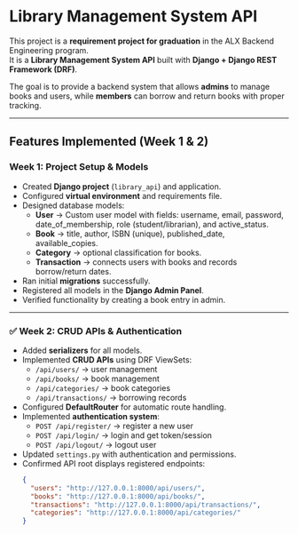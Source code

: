#  Library Management System API  

This project is a **requirement project for graduation** in the ALX Backend Engineering program.  
It is a **Library Management System API** built with **Django + Django REST Framework (DRF)**.  

The goal is to provide a backend system that allows **admins** to manage books and users, while **members** can borrow and return books with proper tracking.  

---

##  Features Implemented (Week 1 & 2)

###  Week 1: Project Setup & Models
- Created **Django project** (`library_api`) and application.
- Configured **virtual environment** and requirements file.
- Designed database models:
  - **User** → Custom user model with fields: username, email, password, date_of_membership, role (student/librarian), and active_status.
  - **Book** → title, author, ISBN (unique), published_date, available_copies.
  - **Category** → optional classification for books.
  - **Transaction** → connects users with books and records borrow/return dates.
- Ran initial **migrations** successfully.
- Registered all models in the **Django Admin Panel**.
- Verified functionality by creating a book entry in admin.

---

### ✅ Week 2: CRUD APIs & Authentication
- Added **serializers** for all models.
- Implemented **CRUD APIs** using DRF ViewSets:
  - `/api/users/` → user management
  - `/api/books/` → book management
  - `/api/categories/` → book categories
  - `/api/transactions/` → borrowing records
- Configured **DefaultRouter** for automatic route handling.
- Implemented **authentication system**:
  - `POST /api/register/` → register a new user  
  - `POST /api/login/` → login and get token/session  
  - `POST /api/logout/` → logout user  
- Updated `settings.py` with authentication and permissions.
- Confirmed API root displays registered endpoints:
  ```json
  {
    "users": "http://127.0.0.1:8000/api/users/",
    "books": "http://127.0.0.1:8000/api/books/",
    "transactions": "http://127.0.0.1:8000/api/transactions/",
    "categories": "http://127.0.0.1:8000/api/categories/"
  }
